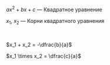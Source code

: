 $ax^2 + bx +c$ — Квадратное уравнение

$x_1$, $x_2$ — Корни квадратного уравнения

<Br>

$x_1 + x_2 = -\dfrac{b}{a}$

$x_1 \times x_2 = \dfrac{c}{a}$
